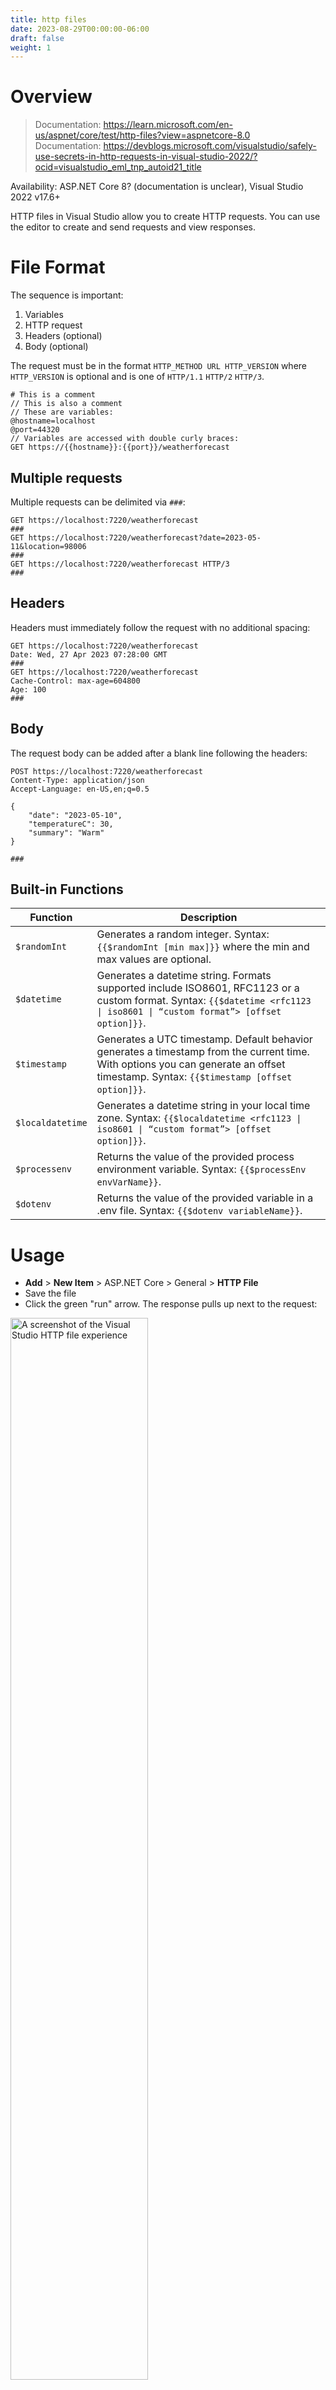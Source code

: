 ```yaml
---
title: http files
date: 2023-08-29T00:00:00-06:00
draft: false
weight: 1
---
```


# Overview
> Documentation: https://learn.microsoft.com/en-us/aspnet/core/test/http-files?view=aspnetcore-8.0  
> Documentation: https://devblogs.microsoft.com/visualstudio/safely-use-secrets-in-http-requests-in-visual-studio-2022/?ocid=visualstudio_eml_tnp_autoid21_title

<g>Availability</g>: ASP.NET Core 8? (documentation is unclear), Visual Studio 2022 v17.6+

HTTP files in Visual Studio allow you to create HTTP requests. You can use the editor to create and send requests and view responses.

# File Format
The sequence is important:
1. Variables
2. HTTP request
3. Headers (optional)
4. Body (optional)

The request must be in the format `HTTP_METHOD URL HTTP_VERSION` where `HTTP_VERSION` is optional and is one of `HTTP/1.1` `HTTP/2` `HTTP/3`.

```
# This is a comment
// This is also a comment
// These are variables:
@hostname=localhost
@port=44320
// Variables are accessed with double curly braces:
GET https://{{hostname}}:{{port}}/weatherforecast 
```

## Multiple requests
Multiple requests can be delimited via `###`:
```
GET https://localhost:7220/weatherforecast
###
GET https://localhost:7220/weatherforecast?date=2023-05-11&location=98006
###
GET https://localhost:7220/weatherforecast HTTP/3
###
```

## Headers
Headers must immediately follow the request with no additional spacing:
```
GET https://localhost:7220/weatherforecast
Date: Wed, 27 Apr 2023 07:28:00 GMT
###
GET https://localhost:7220/weatherforecast
Cache-Control: max-age=604800
Age: 100
###
```

## Body
The request body can be added after a blank line following the headers:
```
POST https://localhost:7220/weatherforecast
Content-Type: application/json
Accept-Language: en-US,en;q=0.5

{
    "date": "2023-05-10",
    "temperatureC": 30,
    "summary": "Warm"
}

###
```

## Built-in Functions
| Function         | Description                                                                                                                                                                           |
| ---------------- | ------------------------------------------------------------------------------------------------------------------------------------------------------------------------------------- |
| `$randomInt`     | Generates a random integer. Syntax: `{{$randomInt [min max]}}` where the min and max values are optional.                                                                             |
| `$datetime`      | Generates a datetime string. Formats supported include ISO8601, RFC1123 or a custom format. Syntax: `{{$datetime <rfc1123 \| iso8601 \| “custom format”> [offset option]}}`.          |
| `$timestamp`     | Generates a UTC timestamp. Default behavior generates a timestamp from the current time. With options you can generate an offset timestamp. Syntax: `{{$timestamp [offset option]}}`. |
| `$localdatetime` | Generates a datetime string in your local time zone. Syntax: `{{$localdatetime <rfc1123 \| iso8601 \| “custom format”> [offset option]}}`.                                            |
| `$processenv`    | Returns the value of the provided process environment variable. Syntax: `{{$processEnv envVarName}}`.                                                                                 |
| `$dotenv`        | Returns the value of the provided variable in a .env file. Syntax: `{{$dotenv variableName}}`.                                                                                        |

# Usage
- **Add** > **New Item** > ASP.NET Core > General > **HTTP File**
- Save the file
- Click the green "run" arrow.  The response pulls up next to the request:  
<img alt="A screenshot of the Visual Studio HTTP file experience" src="image.png" width="66%" height="66%">

## With Endpoints Explorer
- View > Other Windows > Endpoints Explorer
- Right-click a request > **Generate Request**

If an `.http` file with the project name as the file name exists, the request is added to that file.  
Otherwise, an `.http` file is created with the project name as the file name, and the request is added to that file.

# Environments
<g>Availability</g>: Visual Studio 17.8+  

By creating an `httpenv.json` file, variables for `.http` files can be scoped to a specific environment:   
`httpenv.json`
```json
{
  "dev": {
    "TemplatesApi_HostAddress": "localhost:44320",
    "searchTerm": "wpf"
  },
  "remote": {
    "TemplatesApi_HostAddress": "dotnetnew-api.azurewebsites.net",
    "searchTerm": "mads"
  }
}
```

Since the `TemplatesApi_HostAddress` variable is defined in the environment file, it should *not* be defined in the HTTP file (even if they are, precedence is given to the environment file):

`sample.http`  
```
@searchTerm=api
@templatePackId=MadsKristensen.AspNetCore.Miniblog
@numToSkip=5
@numToTake=2

GET https://{{TemplatesApi_HostAddress}}/api/search/{{searchTerm}}
###
GET https://{{TemplatesApi_HostAddress}}/api/templatepack/{{templatePackId}}
###
GET https://{{TemplatesApi_HostAddress}}/api/templatepack/{{numToSkip}}/{{numToTake}}
###
```

An environment picker is now available:  
<img alt="A screenshot of Visual Studio showing the environment picker available in the upper right" src="image-1.png" width="66%" height="66%">

## Environments — User-specific
Create a `httpenv.json.user` file. These files are useful if you want to test something but don't want to change the environment file the rest of the team is using. By default, `*.user` files are excluded from version control.

The precedence for loading variables is as follows:
1. `httpenv.json.user` file
2. `httpenv.json` file
3. `.http` file

## Accessing Secrets in Environment Files
### via ASP.NET Core User Secrets
Use this syntax to access user secrets in the `httpenv.json` files:
```json {hl_lines=[4-6]}
{
  "dev": {
    "searchTerm": "maui",
    "templatesApiKey": { // <-- This is the name of the variable that will hold the value
      "provider": "AspnetUserSecrets",
      "secretName": "config:templatesApiKeyDev"
    }
  }
}
```

### via Azure Key Vault
<o>Note</o>: To access a secret in Azure Key Vault you must be signed into Visual Studio with an account which has access to the given Key Vault.

For Azure Key Vault, the syntax is different:
```json {hl_lines=[4-8]}
{
  "dev": {
    "searchTerm": "maui",
    "otherSecret": { // <-- This is the name of the variable that will hold the value
      "provider": "AzureKeyVault",
      "keyVaultName": "sayedapi-keyvault-01", // name of key vault that contains the secret
      "secretName": "SayedSecretValue1", // name of the secret
      "resourceId": "/subscriptions/21e74a87-523d-4a15-87e9-8c5eb2df7716/resourceGroups/sayed-api-demo1" // Azure resource ID
    }
  }
}
```

### via Windows DPAPI
<o>Note</o>: Since Windows Data Protection API encrypts values with a key based on the machine, these values cannot be shared.

Syntax:
```json
{
  "dev": {
    "searchTerm": "maui",
    "secretValue": { // <-- This is the name of the variable that will hold the value
      "provider": "Encrypted",
      "value": "AQAAANCMnd8BFdERjHoAwE/Cl+sBAAAA5qwfg4+Bhk2nsy6ujgg3GAAAAAACAAAAAAAQZgAAAAEAACAAAAAqNXhXc098k1TtKmaI4cUAbJVALMVP1zOR7mhC1RBJegAAAAAOgAAAAAIAACAAAABKu4E9WC/zX5LYZZhOS2pukxMTF9R4yS+XA9HoYF98GzAAAAAzFXatt461ZnVeUWgOV8M/DkqNviWUUjexAXOF/JfpJMw/CdsizQyESus2QjsCtZlAAAAAL7ns3u9mEk6wSMIn+KNsW/vdAw51OaI+HPVrt5vFvXRilTtvGbU/JnxsoIHj0Z7OOxlwOSg1Qdn60zEqmlFJBg=="
    }
  }
}
```

To encrypt a value using Windows DPAPI:
```powershell
dotnet add package system.security.cryptography.protecteddata
```

```cs
using System.Security.Cryptography;
using System.Text;

string stringToEncrypt = "Hello, World!";
byte[] encBytes = ProtectedData.Protect(Encoding.Unicode.GetBytes(stringToEncrypt), 
                                        optionalEntropy: null, 
                                        scope: DataProtectionScope.CurrentUser); // For the value to work in the HTTP file, you MUST use this scope
string base64 = Convert.ToBase64String(encBytes);

Console.WriteLine(base64);
```